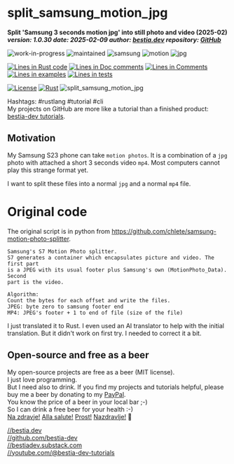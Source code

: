 [//]: # (auto_md_to_doc_comments segment start A)

# split_samsung_motion_jpg

[//]: # (auto_cargo_toml_to_md start)

**Split 'Samsung 3 seconds motion jpg' into still photo and video (2025-02)**  
***version: 1.0.30 date: 2025-02-09 author: [bestia.dev](https://bestia.dev) repository: [GitHub](https://github.com/bestia-dev/split_samsung_motion_jpg)***

 ![work-in-progress](https://img.shields.io/badge/work_in_progress-yellow)
 ![maintained](https://img.shields.io/badge/maintained-green)
 ![samsung](https://img.shields.io/badge/samsung-orange)
 ![motion](https://img.shields.io/badge/motion-orange)
 ![jpg](https://img.shields.io/badge/jpg-orange)

[//]: # (auto_cargo_toml_to_md end)

[//]: # (auto_lines_of_code start)
[![Lines in Rust code](https://img.shields.io/badge/Lines_in_Rust-129-green.svg)](https://github.com/bestia-dev/split_samsung_motion_jpg/)
[![Lines in Doc comments](https://img.shields.io/badge/Lines_in_Doc_comments-8-blue.svg)](https://github.com/bestia-dev/split_samsung_motion_jpg/)
[![Lines in Comments](https://img.shields.io/badge/Lines_in_comments-20-purple.svg)](https://github.com/bestia-dev/split_samsung_motion_jpg/)
[![Lines in examples](https://img.shields.io/badge/Lines_in_examples-0-yellow.svg)](https://github.com/bestia-dev/split_samsung_motion_jpg/)
[![Lines in tests](https://img.shields.io/badge/Lines_in_tests-0-orange.svg)](https://github.com/bestia-dev/split_samsung_motion_jpg/)

[//]: # (auto_lines_of_code end)

  [![License](https://img.shields.io/badge/license-MIT-blue.svg)](https://github.com/bestia-dev/split_samsung_motion_jpg/blob/main/LICENSE)
  [![Rust](https://github.com/bestia-dev/split_samsung_motion_jpg/workflows/rust_fmt_auto_build_test/badge.svg)](https://github.com/bestia-dev/split_samsung_motion_jpg/)
 ![split_samsung_motion_jpg](https://bestia.dev/webpage_hit_counter/get_svg_image/1649120701.svg)

Hashtags: #rustlang #tutorial #cli  
My projects on GitHub are more like a tutorial than a finished product: [bestia-dev tutorials](https://github.com/bestia-dev/tutorials_rust_wasm).

## Motivation

My Samsung S23 phone can take `motion photos`. It is a combination of a `jpg` photo with attached a short 3 seconds video `mp4`. Most computers cannot play this strange format yet.

I want to split these files into a normal `jpg` and a normal `mp4` file.

# Original code

The original script is in python from <https://github.com/chlete/samsung-motion-photo-splitter>.

```original
Samsung's S7 Motion Photo splitter.
S7 generates a container which encapsulates picture and video. The first part
is a JPEG with its usual footer plus Samsung's own (MotionPhoto_Data). Second
part is the video.

Algorithm:
Count the bytes for each offset and write the files.
JPEG: byte zero to samsung footer end
MP4: JPEG's footer + 1 to end of file (size of the file)
```

I just translated it to Rust. I even used an AI translator to help with the initial translation. But it didn't work on first try. I needed to correct it a bit.

## Open-source and free as a beer

My open-source projects are free as a beer (MIT license).  
I just love programming.  
But I need also to drink. If you find my projects and tutorials helpful, please buy me a beer by donating to my [PayPal](https://paypal.me/LucianoBestia).  
You know the price of a beer in your local bar ;-)  
So I can drink a free beer for your health :-)  
[Na zdravje!](https://translate.google.com/?hl=en&sl=sl&tl=en&text=Na%20zdravje&op=translate) [Alla salute!](https://dictionary.cambridge.org/dictionary/italian-english/alla-salute) [Prost!](https://dictionary.cambridge.org/dictionary/german-english/prost) [Nazdravlje!](https://matadornetwork.com/nights/how-to-say-cheers-in-50-languages/) 🍻

[//bestia.dev](https://bestia.dev)  
[//github.com/bestia-dev](https://github.com/bestia-dev)  
[//bestiadev.substack.com](https://bestiadev.substack.com)  
[//youtube.com/@bestia-dev-tutorials](https://youtube.com/@bestia-dev-tutorials)  

[//]: # (auto_md_to_doc_comments segment end A)
